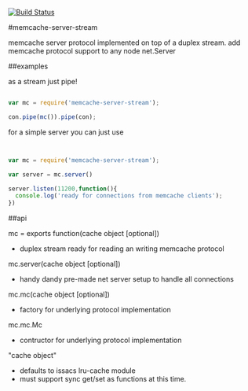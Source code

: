 
[![Build Status](https://secure.travis-ci.org/soldair/node-memcache-server-stream.png)](http://travis-ci.org/soldair/node-memcache-server-stream)

#memcache-server-stream

memcache server protocol implemented on top of a duplex stream. add memcache protocol support to any node net.Server

##examples

as a stream just pipe!

```js

var mc = require('memcache-server-stream');

con.pipe(mc()).pipe(con);

```

for a simple server you can just use


```js


var mc = require('memcache-server-stream');

var server = mc.server()

server.listen(11200,function(){
  console.log('ready for connections from memcache clients');
})


```

##api

mc = exports function(cache object [optional])
  - duplex stream ready for reading an writing memcache protocol

mc.server(cache object [optional])
  - handy dandy pre-made net server setup to handle all connections

mc.mc(cache object [optional])
  - factory for underlying protocol implementation

mc.mc.Mc
  - contructor for underlying protocol implementation

"cache object"
  - defaults to issacs lru-cache module
  - must support sync get/set as functions at this time.
